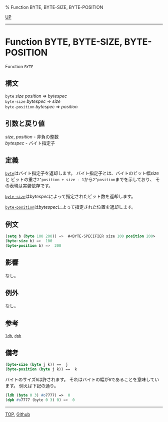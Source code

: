 % Function BYTE, BYTE-SIZE, BYTE-POSITION

[UP](12.2.html)  

---

# Function **BYTE, BYTE-SIZE, BYTE-POSITION**


Function `BYTE`


## 構文

`byte` *size* *position* => *bytespec*  
`byte-size` *bytespec* => *size*  
`byte-position` *bytespec* => *position*


## 引数と戻り値

*size*, *position* - 非負の整数  
*bytespec* - バイト指定子


## 定義

[`byte`](12.2.byte.html)はバイト指定子を返却します。
バイト指定子とは、バイトのビット幅*size*と
ビットの重さ`2^position + size - 1`から`2^position`までを示しており、
その表現は実装依存です。

[`byte-size`](12.2.byte.html)は*bytespec*によって指定されたビット数を返却します。

[`byte-position`](12.2.byte.html)は*bytespec*によって指定された位置を返却します。


## 例文

```lisp
(setq b (byte 100 200)) =>  #<BYTE-SPECIFIER size 100 position 200>
(byte-size b) =>  100
(byte-position b) =>  200
```


## 影響

なし。


## 例外

なし。


## 参考

[`ldb`](12.2.ldb.html),
[`dpb`](12.2.dpb.html)


## 備考

```lisp
(byte-size (byte j k)) ==  j
(byte-position (byte j k)) ==  k
```

バイトのサイズ`0`は許されます。
それはバイトの幅が`0`であることを意味しています。
例えば下記の通り。

```lisp
(ldb (byte 0 3) #o7777) =>  0
(dpb #o7777 (byte 0 3) 0) =>  0
```


---
[TOP](index.html),  [Github](https://github.com/nptcl/npt-japanese)

